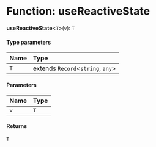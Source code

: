 # Function: useReactiveState

**useReactiveState**<`T`>(`v`): `T`

#### Type parameters

| Name | Type |
| :------ | :------ |
| `T` | extends `Record`<`string`, `any`> |

#### Parameters

| Name | Type |
| :------ | :------ |
| `v` | `T` | [`ReactiveState`](/en/auto-docs/reactive/classes/ReactiveState.md)<`T`> |

#### Returns

`T`
